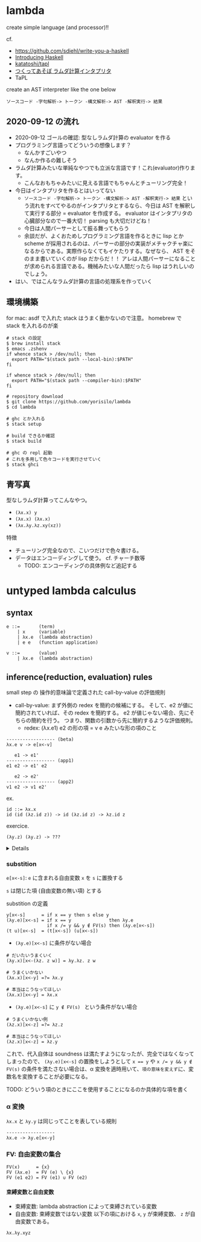# lambda
create simple language (and processor)!!

cf.
- https://github.com/sdiehl/write-you-a-haskell
- [Introducing Haskell](https://www.cs.princeton.edu/~dpw/cos441-11/notes/slides15-lambda-proofs.pdf)
- [katatoshi/tapl](https://github.com/katatoshi/tapl)
- [つくってあそぼ ラムダ計算インタプリタ](https://speakerdeck.com/kmc_jp/implement-an-interpreter-of-lambda-calculus?slide=17)
- TaPL

create an AST interpreter like the one below
```
ソースコード -字句解析-> トークン -構文解析-> AST -解釈実行-> 結果
```
## 2020-09-12 の流れ
- 2020-09-12 ゴールの確認: 型なしラムダ計算の evaluator を作る
- プログラミング言語ってどういうの想像します？
  - なんかすごいやつ
  - なんか作るの難しそう
- ラムダ計算みたいな単純なやつでも立派な言語です！これ(evaluator)作ります。
  - こんなおもちゃみたいに見える言語でもちゃんとチューリング完全！
- 今日はインタプリタを作るとはいってない
  - `ソースコード -字句解析-> トークン -構文解析-> AST -解釈実行-> 結果` という流れをすべてやるのがインタプリタとするなら、今日は AST を解釈して実行する部分 = evaluator を作成する。 evaluator はインタプリタの心臓部分なので一番大切！ parsing も大切だけどね！
  - 今日は人間パーサーとして振る舞ってもらう
  - 余談だが、よくおためしプログラミング言語を作るときに lisp とか scheme が採用されるのは、パーサーの部分の実装がメチャクチャ楽になるからである。実際作らなくてもイケたりする。なぜなら、 AST をそのまま書いていくのが lisp だからだ！！ アレは人間パーサーになることが求められる言語である。機械みたいな人間だったら lisp はうれしいのでしょう。
- はい、ではこんなラムダ計算の言語の処理系を作っていく

## 環境構築
for mac: asdf で入れた stack はうまく動かないので注意。 homebrew で stack を入れるのが楽

``` shell
# stack の設定
$ brew install stack
$ emacs .zshenv
if whence stack > /dev/null; then
  export PATH="$(stack path --local-bin):$PATH"
fi

if whence stack > /dev/null; then
  export PATH="$(stack path --compiler-bin):$PATH"
fi

# repository download
$ git clone https://github.com/yorisilo/lambda
$ cd lambda

# ghc とか入れる
$ stack setup

# build できるか確認
$ stack build

# ghc の repl 起動
# これを多用して色々コードを実行させていく
$ stack ghci
```

## 青写真
型なしラムダ計算ってこんなやつ。

- `(λx.x) y`
- `(λx.x) (λx.x)`
- `(λx.λy.λz.xy(xz))`

特徴
- チューリング完全なので、こいつだけで色々書ける。
- データはエンコーディングして使う。 cf. チャーチ数等
  - TODO: エンコーディングの具体例など追記する

# untyped lambda calculus
## syntax

```
e ::=       (term)
    | x     (variable)
    | λx.e  (lambda abstraction)
    | e e   (function application)

v ::=       (value)
    | λx.e  (lambda abstraction)
```

## inference(reduction, evaluation) rules
small step の 操作的意味論で定義された call-by-value の評価規則

- call-by-value: まず外側の redex を簡約の候補にする。 そして、e2 が値に簡約されていれば、その redex を簡約する。
  e2 が値じゃない場合、先にそちらの簡約を行う。
  つまり、関数の引数から先に簡約するような評価規則。
  - redex: (λx.e1) e2 の形の項 = v e みたいな形の項のこと


```
------------------ (beta)
λx.e v -> e[x<-v]

   e1 -> e1'
------------------ (app1)
e1 e2 -> e1' e2

   e2 -> e2'
------------------ (app2)
v1 e2 -> v1 e2'
```

ex.

```
id ::= λx.x
id (id (λz.id z)) -> id (λz.id z) -> λz.id z
```


exercice.

```
(λy.z) (λy.z) -> ???
```

<details>

```
(λy.z) (λy.z) -> z
```

</details>


### substition
`e[x<-s]`: `e` に含まれる自由変数 `x` を `s` に置換する

`s` は閉じた項 (自由変数の無い項) とする

substition の定義

```
y[x<-s]      = if x == y then s else y
(λy.e)[x<-s] = if x == y              then λy.e
               if x /= y && y ∉ FV(s) then (λy.e[x<-s])
(t u)[x<-s]  = (t[x<-s]) (u[x<-s])
```

- `(λy.e)[x<-s]` に条件がない場合

```
# だいたいうまくいく
(λy.x)[x<-(λz. z w)] = λy.λz. z w

# うまくいかない
(λx.x)[x<-y] =?= λx.y

# 本当はこうなってほしい
(λx.x)[x<-y] = λx.x
```

- `(λy.e)[x<-s]` に `y ∉ FV(s) ` という条件がない場合

```
# うまくいかない例
(λz.x)[x<-z] =?= λz.z

# 本当はこうなってほしい
(λz.x)[x<-z] = λz.y
```

これで、代入自体は soundness は満たすようになったが、完全ではなくなってしまったので、
`(λy.e)[x<-s]` の置換をしようとして `x == y` や `x /= y && y ∉ FV(s)` の条件を満たさない場合は、α 変換を適時用いて、`項の意味を変えず`に、変数名を変換することが必要になる。

TODO: どういう項のときにここを使用することになるのか具体的な項を書く

### α 変換
`λx.x` と `λy.y` は同じってことを表している規則

```
------------------
λx.e -> λy.e[x<-y]
```

### FV: 自由変数の集合

```
FV(x)      = {x}
FV (λx.e)  = FV (e) \ {x}
FV (e1 e2) = FV (e1) ∪ FV (e2)
```

#### 束縛変数と自由変数
- 束縛変数: lambda abstraction によって束縛されている変数
- 自由変数: 束縛変数ではない変数
以下の項における `x`, `y` が束縛変数、 `z` が自由変数である。

```
λx.λy.xyz
```
